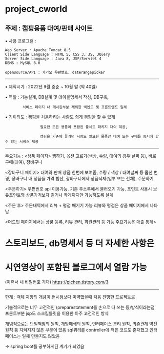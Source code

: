 # project_cworld

 주제 : 캠핑용품 대여/판매 사이트
--------------------------------------------------------------------------
▪ 사용 프로그램 :

    Web Server : Apache Tomcat 8.5
    Client Side Language : HTML 5, CSS 3, JS, JQuery
    Server Side Language : Java 8, JSP/Servlet 4
    DBMS : MySQL 8.0

    opensource/API : 카카오 우편번호, daterangepicker
--------------------------------------------------------------------------
▪ 제작시기 : 2022년 9월 중순 ~ 10월 말 (약 40일)

▪ 역할 : 기능설계, DB설계 및 테이블명세서 작성, DB구축,

            서비스 페이지 내 게시판부분 제외한 백엔드 및 프론트엔드 일체

▪ 기획의도 : 캠핑을 처음하려는 사람도 쉽게 캠핑을 할 수 있게

                    필요한 모든 용품이 포함된 풀세트 패키지 대여 제공,

                    캠핑을 기존에 즐기던 사람도 필요한 물품만 대여 또는 구매를 동시에 할 수 있는 서비스 제공
-------------------------------------------------------------------------- 
주요기능 : 
<상품 페이지>
찜하기, 옵션 고르기(색상, 수량, 대여의 경우 날짜 등), 바로구매(대여), 장바구니

<장바구니 페이지>
대여와 판매 상품 한번에 보여줌,
수량 / 색상 / 대여날짜 등 옵션 변경, 장바구니 내 상품들 가격 합산, 장바구니에서 상품삭제(일부 또는 전체), 주문하기

<주문하기>
우편번호 api 이용가능, 기존 주소록에서 불러오기 가능, 포인트 사용시 보유포인트와 상품가격보다 같거나 작게까지만 가능하도록 설계

<주문 후>
주문내역에서 리뷰 + 평점 매기기 가능
리뷰와 평점은 상품 페이지에서 나타남

<어드민 페이지에서는 상품 등록, 리뷰 관리, 회원관리 등 가능 주요기능은 매출 통계> 


# 스토리보드, db명세서 등 더 자세한 사항은 
# 시연영상이 포함된 블로그에서 열람 가능

(이력서 내 비밀번호 기재) https://pichen.tistory.com/3 

-------------------------------------------------------------------------- 
한계 :
객체 지향의 개념이 현시점보다 미약했을때 처음 진행한 프로젝트로

기술적으로는 너무 고전적인 (preparestatement를 손으로 다 쓰는 등)방식이라는점
프론트부분 jsp도 스크립틀릿을 이용한 아주 고전적인 방식

개념적으로는 단일책임의 원칙, 개방폐쇄의 원칙, 인터페이스 분리 원칙, 의존관계 역전 원칙 등 지켜지지 않은 부분이 있음
sql쿼리를 controller에 적은 코드도 존재했고 인터페이스는 일체 만들지도 않았음

-> spring boot를 공부하게된 계기가 되었음

